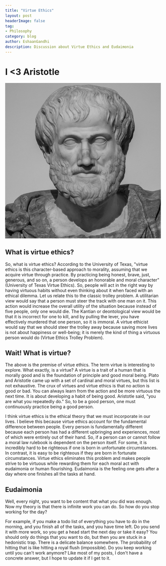 ```yaml
---
title: "Virtue Ethics"
layout: post
headerImage: false
tag:
- Philosophy
category: blog
author: EshaanGandhi
description: Discussion about Virtue Ethics and Eudaimonia
---
```

# I <3 Aristotle

![The Man Himself](aristotle.jpg)

## What is virtue ethics?

So, what is virtue ethics? According to the University of Texas, "virtue ethics is this character-based approach to morality, assuming that we acquire virtue through practice. By practicing being honest, brave, just, generous, and so on, a person develops an honorable and moral character" (University of Texas Virtue Ethics). So, people will act in the right way by having virtuous habits without even thinking about it when faced with an ethical dilemma. Let us relate this to the classic trolley problem. A utilitarian view would say that a person must steer the track with one man on it. This action would increase the overall utility of the situation because instead of five people, only one would die. The Kantian or deontological view would be that it is incorrect for one to kill, and by pulling the lever, you have effectively murdered that one person, so it is immoral. A virtue ethicist would say that we should steer the trolley away because saving more lives is not about happiness or well-being; it is merely the kind of thing a virtuous person would do (Virtue Ethics Trolley Problem).

## Wait! What is virtue?

The above is the premise of virtue ethics. The term virtue is interesting to explore. What exactly, is a virtue? A virtue is a trait of a human that is morally good and is the foundation of principle and good moral being. Plato and Aristotle came up with a set of cardinal and moral virtues, but this list is not exhaustive. The crux of virtues and virtue ethics is that no action is good or bad. You can always learn from the action and be more virtuous the next time. It is about developing a habit of being good. Aristotle said, "you are what you repeatedly do." So, to be a good person, one must continuously practice being a good person.

I think virtue ethics is the ethical theory that we must incorporate in our lives. I believe this because virtue ethics account for the fundamental difference between people. Every person is fundamentally different because each person has had a different upbringing and experiences, most of which were entirely out of their hand. So, if a person can or cannot follow a moral law rulebook is dependent on the person itself. For some, it is incredibly hard to be righteous if one is born in unfortunate circumstances. In contrast, it is easy to be righteous if they are born in fortunate circumstances. Virtue ethics eliminates this problem and makes people strive to be virtuous while rewarding them for each moral act with eudaimonia or human flourishing. Eudaimonia is the feeling one gets after a day where one finishes all the tasks at hand.

## Eudaimonia

Well, every night, you want to be content that what you did was enough. Now my theory is that there is infinite work you can do. So how do you stop working for the day? 

For example, if you make a todo list of everything you have to do in the morning, and you finish all of the tasks, and you have time left. Do you send it with more work, so you get a head start the next day or take it easy? You should only do things that you want to do, but then you are stuck in a hedonistic trap. There is a delicate balance somewhere. The probability of hitting that is like hitting a royal flush (impossible). Do you keep working until you can't work anymore? Like most of my posts, I don't have a concrete answer, but I hope to update it if I get to it. 
